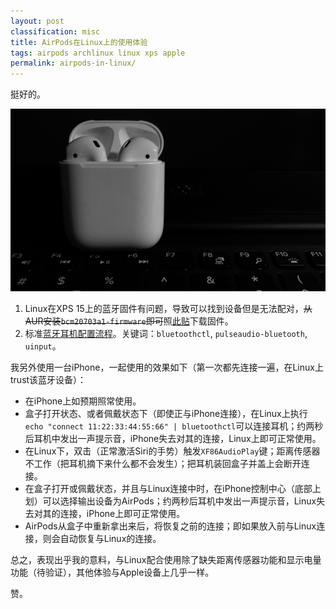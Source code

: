 ```yaml
---
layout: post
classification: misc
title: AirPods在Linux上的使用体验
tags: airpods archlinux linux xps apple
permalink: airpods-in-linux/
---
```


挺好的。

![](./images/airpods-linux.jpg)


1. Linux在XPS 15上的蓝牙固件有问题，导致可以找到设备但是无法配对，<del>从AUR安装`bcm20703a1-firmware`即可</del>照[此贴](https://bbs.archlinux.org/viewtopic.php?id=204739)下载固件。
2. 标准[蓝牙耳机配置流程](https://wiki.archlinux.org/index.php/Bluetooth_headset)。关键词：`bluetoothctl`, `pulseaudio-bluetooth`, `uinput`。

我另外使用一台iPhone，一起使用的效果如下（第一次都先连接一遍，在Linux上trust该蓝牙设备）：

- 在iPhone上如预期照常使用。
- 盒子打开状态、或者佩戴状态下（即使正与iPhone连接），在Linux上执行`echo "connect 11:22:33:44:55:66" | bluetoothctl`可以连接耳机；约两秒后耳机中发出一声提示音，iPhone失去对其的连接，Linux上即可正常使用。
- 在Linux下，双击（正常激活Siri的手势）触发`XF86AudioPlay`键；距离传感器不工作（把耳机摘下来什么都不会发生）；把耳机装回盒子并盖上会断开连接。
- 在盒子打开或佩戴状态，并且与Linux连接中时，在iPhone控制中心（底部上划）可以选择输出设备为AirPods；约两秒后耳机中发出一声提示音，Linux失去对其的连接，iPhone上即可正常使用。
- AirPods从盒子中重新拿出来后，将恢复之前的连接；即如果放入前与Linux连接，则会自动恢复与Linux的连接。

总之，表现出乎我的意料，与Linux配合使用除了缺失距离传感器功能和显示电量功能（待验证），其他体验与Apple设备上几乎一样。

赞。
